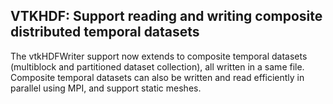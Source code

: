 ## VTKHDF: Support reading and writing composite distributed temporal datasets

The vtkHDFWriter support now extends to composite temporal datasets (multiblock and partitioned dataset collection), all written in a same file.
Composite temporal datasets can also be written and read efficiently in parallel using MPI, and support static meshes.
